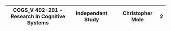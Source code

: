 
| COGS_V 402-201 - Research in Cognitive Systems | Independent Study |     | Christopher Mole | 2   |
| ---------------------------------------------- | ----------------- | --- | ---------------- | --- |
